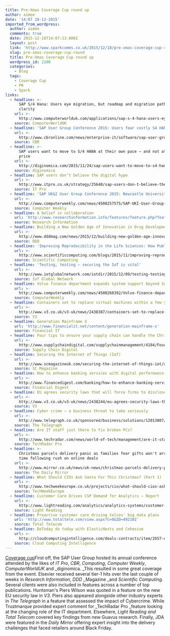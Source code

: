 ```yaml
---
title: Pre-Xmas Coverage Cup round up
author: aimee
date: '14:07 18-12-2015'
imported_from_wordpress:
  author: aimee
  comments: true
  date: 2015-12-18T14:07:13.000Z
  layout: post
  link: 'http://www.sparkcomms.co.uk/2015/12/18/pre-xmas-coverage-cup-round/'
  slug: pre-xmas-coverage-cup-round
  title: Pre-Xmas Coverage Cup round up
  wordpress_id: 2200
  categories:
    - Blog
  tags:
    - Coverage Cup
    - PR
    - Spark
links:
  - headline: >-
      SAP S/4 Hana: Users eye migration, but roadmap and migration path lack
      clarity
    url: >-
      http://www.computerworlduk.com/applications/sap-s-4-hana-users-eye-migration-but-roadmap-migration-path-lack-clarity-3630441/
    source: ComputerWorldUK
  - headline: 'SAP User Group Conference 2015: Users fear costly S4 HANA upgrade fees'
    url: >-
      http://www.cbronline.com/news/enterprise-it/software/sap-user-group-conference-2015-users-fear-costly-s4-hana-upgrade-fees-4736143
    source: CBR
  - headline: >-
      SAP users want to move to S/4 HANA at their own pace – and not at any
      price
    url: >-
      http://diginomica.com/2015/11/24/sap-users-want-to-move-to-s4-hana-at-their-own-pace-and-not-at-any-price/#.VnBIbEqLTIW
    source: diginomica
  - headline: SAP users don’t believe the digital hype
    url: >-
      http://www.itpro.co.uk/strategy/25640/sap-users-don-t-believe-the-digital-hype
    source: IT Pro
  - headline: 'SAP UK&I User Group Conference 2015: Newcastle University puts ERP on Hana'
    url: >-
      http://www.computerweekly.com/news/4500257575/SAP-UKI-User-Group-Conference-2015-Newcastle-University-puts-ERP-on-Hana
    source: Computer Weekly
  - headline: A belief in collaboration
    url: 'http://www.researchinformation.info/features/feature.php?feature_id=545'
    source: Research Information
  - headline: Building a New Golden Age of Innovation in Drug Development
    url: >-
      http://www.dddmag.com/news/2015/12/building-new-golden-age-innovation-drug-development
    source: DDD
  - headline: 'Improving Reproducibility in the Life Sciences: How Publishers are Helping'
    url: >-
      http://www.scientificcomputing.com/blogs/2015/11/improving-reproducibility-life-sciences-how-publishers-are-helping
    source: Scientific Computing
  - headline: 'Testing, testing – securing the IoT is vital'
    url: >-
      http://www.iotglobalnetwork.com/iotdir/2015/12/09/testing-testing-securing-the-iot-is-vital-754/
    source: IoT Global Network
  - headline: Volvo finance department expands system support beyond Sweden
    url: >-
      http://www.computerweekly.com/news/4500260392/Volvo-finance-department-expands-system-support-beyond-Sweden
    source: ComputerWeekly
  - headline: Containers set to replace virtual machines within a few years
    url: >-
      http://www.v3.co.uk/v3-uk/news/2438387/containers-set-to-replace-virtual-machines-within-a-few-years
    source: V3
  - headline: Generation Mainframe X
    url: 'http://www.financialit.net/content/generation-mainframe-x'
    source: Financial IT
  - headline: Four tips to ensure your supply chain can handle the Christmas rush
    url: >-
      http://www.supplychaindigital.com/supplychainmanagement/4184/Four-tips-to-ensure-your-supply-chain-can-handle-the-Christmas-rush
    source: Supply Chain Digital
  - headline: Securing the Internet of Things (IoT)
    url: >-
      http://www.scmagazineuk.com/securing-the-internet-of-things-iot/article/456131/
    source: SC Magazine
  - headline: How to enhance banking services with digital performance intelligence
    url: >-
      http://www.financedigest.com/banking/how-to-enhance-banking-services-with-digital-performance-intelligence/
    source: Financial Digest
  - headline: EU agrees security laws that will force firms to disclose cyber threats
    url: >-
      http://www.v3.co.uk/v3-uk/news/2438244/eu-agrees-security-laws-that-will-force-firms-to-disclose-cyber-threats
    source: V3
  - headline: Cyber crime – a business threat to take seriously
    url: >-
      http://www.telegraph.co.uk/sponsored/business/solutions/12013807/cyber-crime-prevention.html
    source: The Telegraph
  - headline: Are IT staff just there to fix broken PCs?
    url: >-
      http://www.techradar.com/news/world-of-tech/management/are-it-staff-just-there-to-fix-broken-pcs--1309758/2
    source: TechRadar Pro
  - headline: >-
      Christmas parcels delivery panic as families fear gifts won't arrive in
      time following rush on online deals
    url: >-
      http://www.mirror.co.uk/news/uk-news/christmas-parcels-delivery-panic-families-6930969
    source: The Daily Mirror
  - headline: What Should CIOs Ask Santa For This Christmas? (Part 1)
    url: >-
      http://www.techweekeurope.co.uk/projects/cio/what-should-cios-ask-santa-for-this-christmas-part-1-181431
    source: TechWeekEurope
  - headline: Customer Care Drives CSP Demand for Analytics – Report
    url: >-
      http://www.lightreading.com/analytics/analytics-systems/customer-care-drives-csp-demand-for-analytics-andndash-report/d/d-id/719746
    source: Light Reading
  - headline: Proactive customer care driving telcos' big data plans
    url: 'http://www.totaltele.com/view.aspx?C=0&ID=492102'
    source: Total Telecom
  - headline: DoToday do today with ElasticHosts and Cohesive
    url: >-
      http://cloudcomputingintelligence.com/deals-contracts/item/2657-dotoday-do-today-with-elastichosts-and-cohesive
    source: Cloud Computing Intelligence
---
```

[Coverage cup](Coverage-cup-167x300.jpg)First off, the SAP User Group hosted its annual conference attended by the likes of _IT Pro_, _CBR_, _Computing_, _Computer Weekly_, _ComputerWorldUK_ and _diginomica. _This resulted in some great coverage from the event. Elsevier received several tier-1 hits over the last couple of weeks in _Research Information_, _DDD_ _Magazine _and _Scientific Computing_. Several clients were also included in features across a number of top publications. Huntsman's Piers Wilson was quoted in a feature on the new EU security law in _V3_. Piers also appeared alongside other industry experts in _The Telegraph_ in a feature that assessed the impact of Cybercrime. While Trustmarque provided expert comment for _TechRadar Pro _feature looking at the changing role of the IT department. Elsewhere, _Light Reading _and_ Total Telecom_ covered key findings from new Guavus research. Finally, JDA were featured in the _Daily Mirror_ offering expert insight into the delivery challenges that faced retailers around Black Friday.
